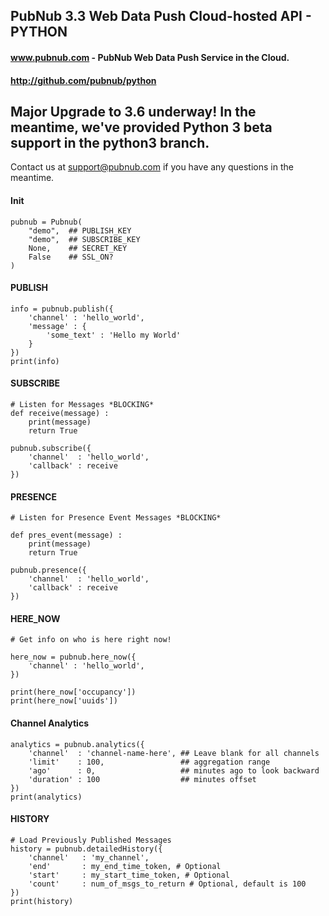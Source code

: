 ## PubNub 3.3 Web Data Push Cloud-hosted API - PYTHON
#### www.pubnub.com - PubNub Web Data Push Service in the Cloud. 
#### http://github.com/pubnub/python

## Major Upgrade to 3.6 underway! In the meantime, we've provided Python 3 beta support in the python3 branch.

Contact us at support@pubnub.com if you have any questions in the meantime.

#### Init

```
pubnub = Pubnub(
    "demo",  ## PUBLISH_KEY
    "demo",  ## SUBSCRIBE_KEY
    None,    ## SECRET_KEY
    False    ## SSL_ON?
)
```

#### PUBLISH

```
info = pubnub.publish({
    'channel' : 'hello_world',
    'message' : {
        'some_text' : 'Hello my World'
    }
})
print(info)
```


#### SUBSCRIBE

```
# Listen for Messages *BLOCKING*
def receive(message) :
    print(message)
    return True

pubnub.subscribe({
    'channel'  : 'hello_world',
    'callback' : receive 
})
```


#### PRESENCE

```
# Listen for Presence Event Messages *BLOCKING*

def pres_event(message) :
    print(message)
    return True

pubnub.presence({
    'channel'  : 'hello_world',
    'callback' : receive 
})
```

#### HERE_NOW

```
# Get info on who is here right now!

here_now = pubnub.here_now({
    'channel' : 'hello_world',
})

print(here_now['occupancy'])
print(here_now['uuids'])
```

#### Channel Analytics

```
analytics = pubnub.analytics({
    'channel'  : 'channel-name-here', ## Leave blank for all channels
    'limit'    : 100,                 ## aggregation range
    'ago'      : 0,                   ## minutes ago to look backward
    'duration' : 100                  ## minutes offset
})
print(analytics)

```

#### HISTORY

```
# Load Previously Published Messages
history = pubnub.detailedHistory({
    'channel'   : 'my_channel',
    'end'       : my_end_time_token, # Optional
    'start'     : my_start_time_token, # Optional
    'count'     : num_of_msgs_to_return # Optional, default is 100
})
print(history)
```
